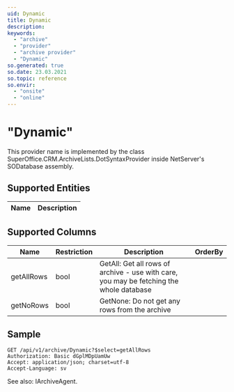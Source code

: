 ```yaml
---
uid: Dynamic
title: Dynamic
description: 
keywords:
  - "archive"
  - "provider"
  - "archive provider"
  - "Dynamic"
so.generated: true
so.date: 23.03.2021
so.topic: reference
so.envir:
  - "onsite"
  - "online"
---
```


# "Dynamic"

This provider name is implemented by the class <see cref="T:SuperOffice.CRM.ArchiveLists.DotSyntaxProvider">SuperOffice.CRM.ArchiveLists.DotSyntaxProvider</see> inside NetServer's SODatabase assembly.

## Supported Entities
| Name | Description |
| ---- | ----- |

## Supported Columns
| Name | Restriction | Description | OrderBy
| ---- | ----- | ------- | ------ |
|getAllRows|bool|GetAll: Get all rows of archive - use with care, you may be fetching the whole database|  |
|getNoRows|bool|GetNone: Do not get any rows from the archive|  |

## Sample

```http!
GET /api/v1/archive/Dynamic?$select=getAllRows
Authorization: Basic dGplMDpUamUw
Accept: application/json; charset=utf-8
Accept-Language: sv

```



See also: <see cref="T:SuperOffice.CRM.Services.IArchiveAgent">IArchiveAgent</see>.</p>

